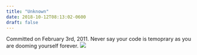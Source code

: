 ```yaml
---
title: "Unknown"
date: 2018-10-12T08:13:02-0600
draft: false
---
```


Committed on February 3rd, 2011\. Never say your code is temoprary as you are dooming yourself forever.
![](/images/2018/f90b8860cf.jpg)
